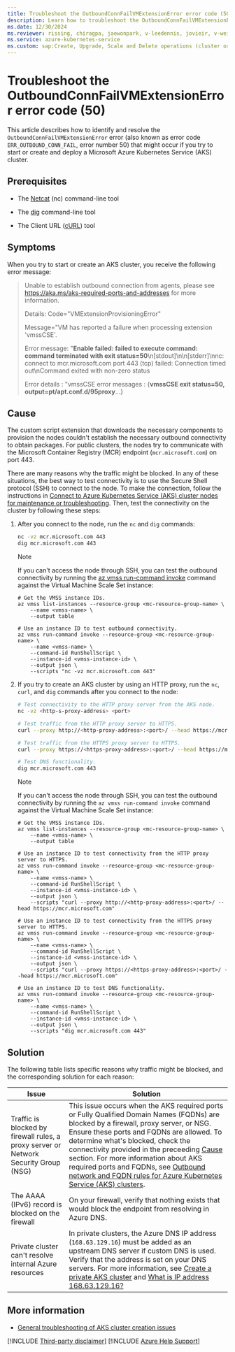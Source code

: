 ```yaml
---
title: Troubleshoot the OutboundConnFailVMExtensionError error code (50)
description: Learn how to troubleshoot the OutboundConnFailVMExtensionError error (50) when you try to start or create and deploy an Azure Kubernetes Service (AKS) cluster.
ms.date: 12/30/2024
ms.reviewer: rissing, chiragpa, jaewonpark, v-leedennis, jovieir, v-weizhu
ms.service: azure-kubernetes-service
ms.custom: sap:Create, Upgrade, Scale and Delete operations (cluster or nodepool)
---
```

# Troubleshoot the OutboundConnFailVMExtensionError error code (50)

This article describes how to identify and resolve the `OutboundConnFailVMExtensionError` error (also known as error code `ERR_OUTBOUND_CONN_FAIL`, error number 50) that might occur if you try to start or create and deploy a Microsoft Azure Kubernetes Service (AKS) cluster.

## Prerequisites

- The [Netcat](https://linuxcommandlibrary.com/man/netcat) (nc) command-line tool

- The [dig](https://linux.die.net/man/1/dig) command-line tool

- The Client URL ([cURL](https://curl.se/download.html)) tool

## Symptoms

When you try to start or create an AKS cluster, you receive the following error message:

> Unable to establish outbound connection from agents, please see <https://aka.ms/aks-required-ports-and-addresses> for more information.
>
> Details: Code="VMExtensionProvisioningError"
>
> Message="VM has reported a failure when processing extension 'vmssCSE'.
>
> Error message: "**Enable failed: failed to execute command: command terminated with exit status=50**\n[stdout]\n\n[stderr]\nnc: connect to mcr.microsoft.com port 443 (tcp) failed: Connection timed out\nCommand exited with non-zero status
>
> Error details : "vmssCSE error messages : {**vmssCSE exit status=50, output=pt/apt.conf.d/95proxy**...}

## Cause

The custom script extension that downloads the necessary components to provision the nodes couldn't establish the necessary outbound connectivity to obtain packages. For public clusters, the nodes try to communicate with the Microsoft Container Registry (MCR) endpoint (`mcr.microsoft.com`) on port 443.

There are many reasons why the traffic might be blocked. In any of these situations, the best way to test connectivity is to use the Secure Shell protocol (SSH) to connect to the node. To make the connection, follow the instructions in [Connect to Azure Kubernetes Service (AKS) cluster nodes for maintenance or troubleshooting](/azure/aks/node-access). Then, test the connectivity on the cluster by following these steps:

1. After you connect to the node, run the `nc` and `dig` commands:

   ```bash
   nc -vz mcr.microsoft.com 443 
   dig mcr.microsoft.com 443
   ```

   > [!NOTE]  
   > If you can't access the node through SSH, you can test the outbound connectivity by running the [az vmss run-command invoke](/cli/azure/vmss/run-command#az-vmss-run-command-invoke) command against the Virtual Machine Scale Set instance:
   >
   > ```azurecli
   > # Get the VMSS instance IDs.
   > az vmss list-instances --resource-group <mc-resource-group-name> \
   >     --name <vmss-name> \
   >     --output table
   > 
   > # Use an instance ID to test outbound connectivity.
   > az vmss run-command invoke --resource-group <mc-resource-group-name> \
   >     --name <vmss-name> \
   >     --command-id RunShellScript \
   >     --instance-id <vmss-instance-id> \
   >     --output json \
   >     --scripts "nc -vz mcr.microsoft.com 443"
   > ```
1. If you try to create an AKS cluster by using an HTTP proxy, run the `nc`, `curl`, and `dig` commands after you connect to the node:
   ```bash
   # Test connectivity to the HTTP proxy server from the AKS node.
   nc -vz <http-s-proxy-address> <port>
   
   # Test traffic from the HTTP proxy server to HTTPS.
   curl --proxy http://<http-proxy-address>:<port>/ --head https://mcr.microsoft.com
   
   # Test traffic from the HTTPS proxy server to HTTPS.
   curl --proxy https://<https-proxy-address>:<port>/ --head https://mcr.microsoft.com
   
   # Test DNS functionality.
   dig mcr.microsoft.com 443
   ```
   > [!NOTE]  
   > If you can't access the node through SSH, you can test the outbound connectivity by running the `az vmss run-command invoke` command against the Virtual Machine Scale Set instance:
   >
   > ```azurecli
   > # Get the VMSS instance IDs.
   > az vmss list-instances --resource-group <mc-resource-group-name> \
   >     --name <vmss-name> \
   >     --output table
   > 
   > # Use an instance ID to test connectivity from the HTTP proxy server to HTTPS.
   > az vmss run-command invoke --resource-group <mc-resource-group-name> \
   >     --name <vmss-name> \
   >     --command-id RunShellScript \
   >     --instance-id <vmss-instance-id> \
   >     --output json \
   >     --scripts "curl --proxy http://<http-proxy-address>:<port>/ --head https://mcr.microsoft.com"
   > 
   > # Use an instance ID to test connectivity from the HTTPS proxy server to HTTPS.
   > az vmss run-command invoke --resource-group <mc-resource-group-name> \
   >     --name <vmss-name> \
   >     --command-id RunShellScript \
   >     --instance-id <vmss-instance-id> \
   >     --output json \
   >     --scripts "curl --proxy https://<https-proxy-address>:<port>/ --head https://mcr.microsoft.com"
   > 
   > # Use an instance ID to test DNS functionality.
   > az vmss run-command invoke --resource-group <mc-resource-group-name> \
   >     --name <vmss-name> \
   >     --command-id RunShellScript \
   >     --instance-id <vmss-instance-id> \
   >     --output json \
   >     --scripts "dig mcr.microsoft.com 443"
   > ```
## Solution

The following table lists specific reasons why traffic might be blocked, and the corresponding solution for each reason:

| Issue | Solution |
| ----- | -------- |
| Traffic is blocked by firewall rules, a proxy server or Network Security Group (NSG) | This issue occurs when the AKS required ports or Fully Qualified Domain Names (FQDNs) are blocked by a firewall, proxy server, or NSG. Ensure these ports and FQDNs are allowed. To determine what's blocked, check the connectivity provided in the preceeding [Cause](#cause) section. For more information about AKS required ports and FQDNs, see [Outbound network and FQDN rules for Azure Kubernetes Service (AKS) clusters](/azure/aks/outbound-rules-control-egress).|
| The AAAA (IPv6) record is blocked on the firewall | On your firewall, verify that nothing exists that would block the endpoint from resolving in Azure DNS. |
| Private cluster can't resolve internal Azure resources | In private clusters, the Azure DNS IP address (`168.63.129.16`) must be added as an upstream DNS server if custom DNS is used. Verify that the address is set on your DNS servers. For more information, see [Create a private AKS cluster](/azure/aks/private-clusters) and [What is IP address 168.63.129.16?](/azure/virtual-network/what-is-ip-address-168-63-129-16) |

## More information

- [General troubleshooting of AKS cluster creation issues](troubleshoot-aks-cluster-creation-issues.md)

[!INCLUDE [Third-party disclaimer](../../../includes/third-party-contact-disclaimer.md)]
[!INCLUDE [Azure Help Support](../../../includes/azure-help-support.md)]